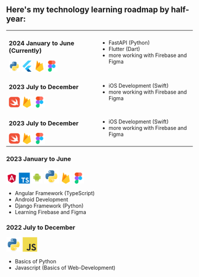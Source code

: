 <h2>Here's my technology learning roadmap by half-year:</h2>

<table>
<tr>
<td>
<h3>2024 January to June (Currently)</h3>

<div>
<img src="assets/python-original.svg" width="30"/>
<img src="assets/flutterio-icon.svg" width="30"/>
<img src="assets/firebase-icon.svg" width="30"/>
<img src="assets/figma-icon.svg" width="30"/>
</div>

</td>
<td>
    <ul>
    <li>FastAPI (Python)</li>
    <li>Flutter (Dart)</li>
    <li>more working with Firebase and Figma</li>
    </ul>
</td>
</tr>

<tr>
<td>

<h3>2023 July to December</h3>
<div>
<img src="assets/swift-original.svg" width="30"/>
<img src="assets/firebase-icon.svg" width="30"/>
<img src="assets/figma-icon.svg" width="30"/>
</div>

</td>
<td>
    <ul>
    <li>iOS Development (Swift)</li>
    <li>more working with Firebase and Figma</li>
    </ul>
</td>
</tr>

<tr>
<td>

<h3>2023 July to December</h3>
<div>
<img src="assets/swift-original.svg" width="30"/>
<img src="assets/firebase-icon.svg" width="30"/>
<img src="assets/figma-icon.svg" width="30"/>
</div>

</td>
<td>
    <ul>
    <li>iOS Development (Swift)</li>
    <li>more working with Firebase and Figma</li>
    </ul>
</td>
</tr>

</table>


<h3>2023 January to June</h3>
<div>
<img src="assets/angular.svg" width="30"/>
<img src="assets/typescript-original.svg" width="30"/>
<img src="assets/android-original-wordmark.svg" width="30"/>
<img src="assets/python-original.svg" width="40"/>
<img src="assets/firebase-icon.svg" width="30"/>
<img src="assets/figma-icon.svg" width="30"/>
</div>

* Angular Framework (TypeScript)
* Android Development
* Django Framework (Python)
* Learning Firebase and Figma


<h3>2022 July to December</h3>
<div>
<img src="assets/python-original.svg" width="40"/>
<img src="assets/javascript-original.svg" width="40"/>
</div>

* Basics of Python
* Javascript (Basics of Web-Development)